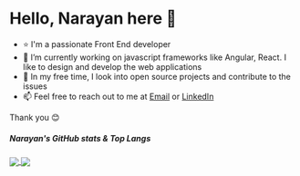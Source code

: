 # Hello, Narayan here 👋

- ⭐ I'm a passionate Front End developer
- 🌱 I’m currently working on javascript frameworks like Angular, React. I like to design and develop the web applications
- 💞️ In my free time, I look into open source projects and contribute to the issues
- 📫 Feel free to reach out to me at [Email](mailto:narayandeshmukh16@gmail.com) or [LinkedIn](https://www.linkedin.com/in/narayand16)

Thank you 😊

##### Narayan's GitHub stats & Top Langs

<a href="https://github.com/narayand16">
  <img align="center" src="https://github-readme-stats.vercel.app/api?username=narayand16&hide=issues&count_private=true&show_icons=true" />
</a>

<a href="https://github.com/narayand16">
  <img align="center" src="https://github-readme-stats.vercel.app/api/top-langs/?username=narayand16&layout=compact&langs_count=8" />
</a>


<!---
narayand16/narayand16 is a ✨ special ✨ repository because its `README.md` (this file) appears on your GitHub profile.
You can click the Preview link to take a look at your changes.
--->
